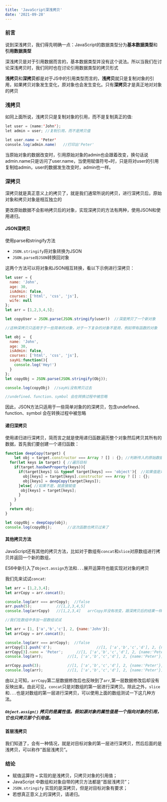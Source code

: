 ```yaml
---
title: 'JavaScript深浅拷贝'
date: '2021-09-28'
---
```




### 前言

说到深浅拷贝，我们得先明确一点：JavaScript的数据类型分为**基本数据类型**和**引用数据类型**

深浅拷贝是对于引用数据而言的，基本数据类型并没有这个说法。所以当我们在讨论深浅拷贝时，我们同时也在讨论引用数据类型的拷贝形式

**浅拷贝**和**深拷贝**都是对于JS中的引用类型而言的，**浅拷贝**就只是复制对象的引用，如果拷贝对象发生变化，原对象也会发生变化。只有**深拷贝**才是真正地对对象的拷贝

### 浅拷贝

如同上面所说，浅拷贝只是复制对象的引用，而不是复制真正的值:

```java
let user = {name:'John'};
let admin = user; //复制引用，而不是拷贝值

let user.name = 'Peter'
console.log(admin.name)   //打印出'Peter'
```

当原始对象的数据改变时，引用原始对象的admin也会跟着改变，换句话说admin.name只是访问了user.name，当使用赋值符号`=`时，只是将对user的引用复制给admin，user的数据发生改变时，admin也一样。

### 深拷贝

深拷贝就是真正意义上的拷贝了，就是我们通常所说的拷贝，进行深拷贝后，原始对象和拷贝对象是相互独立的

更改原始数据不会影响拷贝后的对象，实现深拷贝的方法有两种，使用JSON和使用递归。

#### JSON深拷贝

使用parse和stringify方法

* `JSON.stringify`将对象转换为JSON
* `JSON.parse将JSON`转换回对象

这两个方法可以将对象和JSON相互转换，看以下示例进行深拷贝：

```javascript
let user = {
  name: 'John',
  age: 30,
  isAdmin: false,
  courses: ['html', 'css', 'js'],
  wife: null
};
let arr = [1,2,3,4,5];

let copyUser = JSON.parse(JSON.stringify(user))  //深度拷贝了一个新对象

//这种深拷贝只适用于于一些简单的对象，对于一下复杂的对象不是用，例如带有函数的对象

let obj =  {
  name: 'John',
  age: 30,
  isAdmin: false,
  courses: ['html', 'css', 'js'],
  sayHi:function(){
    console.log('Hey!')
  }
};
let copyObj = JSON.parse(JSON.stringify(Obj));

console.log(copyObj)  //sayHi没有拷贝过去

//undefined、function、symbol 会在转换过程中被忽略
```

因此，JSON方法只适用于一些简单对象的的深拷贝，包含undefined、function、symbol 会在转换过程中被忽略

#### 递归深拷贝

使用递归进行深拷贝，简而言之就是使用递归函数遍历整个对象然后拷贝其所有的数据，首先我们要创建一个递归函数：

```javascript
function deepCopy(target) {
	let obj = target.constructor === Array ? [] : {}; //判断传入的原始数据是数组还是对象
  for(let keys in target) { //遍历目标
    if(target.hasOwnProperty(keys)){
      if(target[keys] && typeof target[keys] === 'object'){  //如果值是对象，就递归一下
      	obj[keys] = target[keys].constructor === Array ? [] : {};
        obj[keys] = deepCopy(target[keys]);
      }else{ //如果不是，就直接赋值
       obj[keys] = target[keys]; 
      }
    }
  }
  return obj;
}

let copyObj = deepCopy(obj);
console.log(copyObj);       //这次函数也拷贝过来了
```

#### 其他拷贝方法

JavaScript还有其他的拷贝方法，比如对于数组有`concat`和`slice`对原数组进行拷贝并返回一个新的数组，

ES6中新引入了`Object.assign`方法和`...`展开运算符也能实现对对象的拷贝

我们先来试试`concat`:

```javascript
let arr = [1,2,3,4];
let arrCopy = arr.concat();

console.log(arr === arrCopy);  //false
arr.push(5);           //[1,2,3,4,5]
console.log(arrCopy)   //[1,2,3,4]   arrCopy并没有改变，跟深拷贝后的结果一样

//我们在数组中多加一层数组试试

let arr = [1, ['a','b','c'], 2, {name:'John'}];
let arrCopy = arr.concat();

console.log(arr === arrCopy);  //false
arrCopy[1].push('d'); 					 //[1, ['a','b','c','d'], 2, {name:'John'}];
arrCopy[3].name = 'Peter';      //[1, ['a','b','c','d'], 2, {name:'Peter'}];
console.log(arr);			//[1, ['a','b','c','d'], 2, {name:'Peter'}]; arr的键值跟arrCopy的一样了

arrCopy.push(3); 			//[1, ['a','b','c','d'], 2, {name:'Peter'},3];
console.log(arr);			//[1, ['a','b','c','d'], 2, {name:'Peter'}];   第一层的数据没有添加
```

由以上可知，`arrCopy`第二层数据修改后也反映到了`arr`,第一层数据修改后却没有反映出来。由此可见，`concat`只是对数组的第一层进行深拷贝。除此之外，`slice` 和`...`也是对数组的第一层进行深拷贝，可以使用上面的数组测试一下这几种方法。

##### **`Object.assign()` 拷贝的是属性值。假如源对象的属性值是一个指向对象的引用，它也只拷贝那个引用值。**

#### 首层浅拷贝

我们知道了，会有一种情况，就是对目标对象的第一层进行深拷贝，然后后面的是浅拷贝，可以称作“首层浅拷贝”。

### 结论

* 赋值运算符 `=` 实现的是浅拷贝，只拷贝对象的引用值；
* JavaScript 中数组和对象自带的拷贝方法都是“首层浅拷贝”；
* `JSON.stringify` 实现的是深拷贝，但是对目标对象有要求；
* 若想真正意义上的深拷贝，请递归。

































